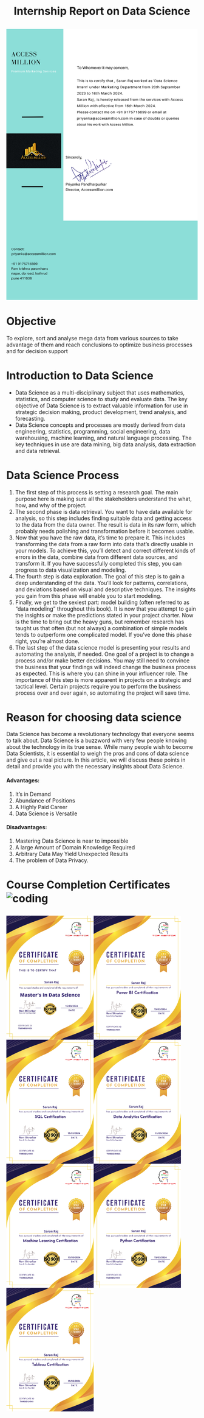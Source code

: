 
<h1 align="Center"> Internship Report on Data Science

<h2 align="Center"> <img align="Center" alt="coding" width="700" 
  src="https://github.com/Saranraj-99/Training-Report-on-Data-Science/blob/main/Internship%20Certificate.jpg">


# Objective 

To explore, sort and analyse mega data from various sources to take advantage of them and reach conclusions to optimize business processes and for decision support

# Introduction to Data Science
* Data  Science  as  a  multi-disciplinary  subject  that  uses mathematics,  statistics,  and computer science to study and evaluate data. The key objective of Data Science is to  extract valuable information  for  use  in  strategic  decision  making,  product  development,  trend  analysis,  and forecasting.
* Data  Science  concepts  and  processes  are  mostly  derived  from  data  engineering,  statistics, programming, social engineering, data warehousing, machine learning, and natural language processing. The key techniques in use are data mining, big data analysis, data extraction and data retrieval.
  

# Data Science Process
1. The first step of this process is setting a research goal. The main purpose here is making sure all the stakeholders understand the what, how, and why of the project.
2. The second phase is data retrieval. You want to have data available for analysis, so this step includes finding suitable data and getting access to the data from the data owner. The result is data in its raw form, which probably needs polishing and transformation before it becomes usable.
3. Now that you have the raw data, it’s time to prepare it. This includes transforming the data from a raw form into data that’s directly usable in your models. To achieve this, you’ll detect and correct different kinds of errors in the data, combine data from different data  sources,  and  transform  it.  If  you  have  successfully  completed  this  step,  you can progress to data visualization and modeling.
4. The fourth step is data exploration. The goal of this step is to gain a deep understanding of the  data. You’ll look  for patterns, correlations, and deviations based  on visual and descriptive techniques. The insights you gain from  this phase  will enable you to start modeling.
5. Finally, we get to the sexiest part: model building (often referred to as “data modeling” throughout  this  book).  It  is  now  that  you  attempt  to  gain  the  insights  or  make  the predictions stated in your project charter. Now is the time to bring out the heavy guns, but remember research has taught us that often (but not always) a combination of simple models  tends  to  outperform  one  complicated  model.  If  you’ve  done  this  phase  right, you’re almost done.
6. The last step of the data science model is presenting your results and automating the analysis,  if  needed.  One  goal  of  a  project  is  to  change  a  process  and/or  make  better decisions. You may still need  to  convince the  business that your findings will indeed change the business process as expected. This is where you can shine in your influencer role. The importance of this step is more apparent in projects on a strategic and tactical level. Certain projects require you to perform the business process over and over again, so automating the project will save time.


# Reason for choosing data science
Data Science has become a revolutionary technology that everyone seems to talk about.  Data Science is a buzzword with very few people knowing about the technology in its true sense. While many people wish to become Data Scientists, it is essential to weigh the pros and cons of data science and give out a real picture. In this article, we will discuss these points in detail and provide you with the necessary insights about Data Science.

 #### Advantages: 
 1. It’s in Demand
 2. Abundance of Positions
 3. A Highly Paid Career
 4. Data Science is Versatile


 #### Disadvantages:
 1. Mastering Data Science is near to impossible
2. A large Amount of Domain Knowledge Required
3. Arbitrary Data May Yield Unexpected Results
4. The problem of Data Privacy.

<h1 align="left"> Course Completion Certificates <img align="center" alt="coding" width="150"
src="https://github.com/Saranraj-99/Saranraj-99/assets/160688633/1210951b-de28-43c0-91a0-1f7d26e16413">

<img align="left" alt="coding" width="230"
src="https://github.com/Saranraj-99/Training-Report-on-Data-Science/blob/main/Masters%20in%20Data%20Science%20Certificate.jpg">
<img align="left" alt="coding" width="230"
src="https://github.com/Saranraj-99/Training-Report-on-Data-Science/blob/main/Power%20BI%20certificate.jpg">
<img align="left" alt="coding" width="230"
src="https://github.com/Saranraj-99/Training-Report-on-Data-Science/blob/main/SQL%20Certificate.jpg">
<img align="left" alt="coding" width="230"
src="https://github.com/Saranraj-99/Training-Report-on-Data-Science/blob/main/Data%20Analytics%20Certificate.jpg">
<img align="left" alt="coding" width="230"
src="https://github.com/Saranraj-99/Training-Report-on-Data-Science/blob/main/Machine%20Learning%20Certificate.jpg">
<img align="left" alt="coding" width="230"
src="https://github.com/Saranraj-99/Training-Report-on-Data-Science/blob/main/Python%20Certificate.jpg">
<img align="left" alt="coding" width="230"
src="https://github.com/Saranraj-99/Training-Report-on-Data-Science/blob/main/Tableau%20certificate.jpg">


 

